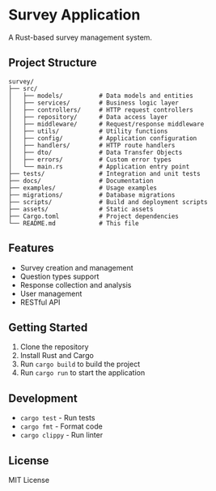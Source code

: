 # Survey Application

A Rust-based survey management system.

## Project Structure

```
survey/
├── src/
│   ├── models/          # Data models and entities
│   ├── services/        # Business logic layer
│   ├── controllers/     # HTTP request controllers
│   ├── repository/      # Data access layer
│   ├── middleware/      # Request/response middleware
│   ├── utils/           # Utility functions
│   ├── config/          # Application configuration
│   ├── handlers/        # HTTP route handlers
│   ├── dto/             # Data Transfer Objects
│   ├── errors/          # Custom error types
│   └── main.rs          # Application entry point
├── tests/               # Integration and unit tests
├── docs/                # Documentation
├── examples/            # Usage examples
├── migrations/          # Database migrations
├── scripts/             # Build and deployment scripts
├── assets/              # Static assets
├── Cargo.toml           # Project dependencies
└── README.md            # This file
```

## Features

- Survey creation and management
- Question types support
- Response collection and analysis
- User management
- RESTful API

## Getting Started

1. Clone the repository
2. Install Rust and Cargo
3. Run `cargo build` to build the project
4. Run `cargo run` to start the application

## Development

- `cargo test` - Run tests
- `cargo fmt` - Format code
- `cargo clippy` - Run linter

## License

MIT License
